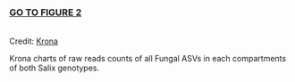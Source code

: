 <h3><a target="_blank" href="https://htmlpreview.github.io/?https://github.com/MaximeFortinFaubert/Figure2/blob/main/krona_Fungi_SumsReads.html">GO TO FIGURE 2</a></h3>

<br>Credit: <a href="https://github.com/marbl/Krona/wiki">Krona</a>


Krona charts of raw reads counts of all Fungal ASVs in each compartments of both Salix genotypes.
